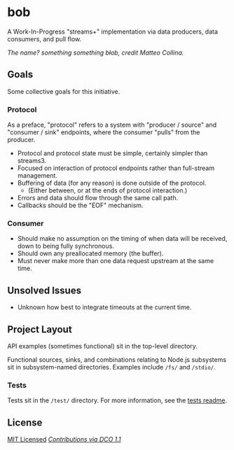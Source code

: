 # bob

A Work-In-Progress "streams+" implementation via data producers, data consumers, and pull flow.

_The name? something something b~~l~~ob, credit Matteo Collina._

## Goals
Some collective goals for this initiative.

### Protocol
As a preface, "protocol" refers to a system with "producer / source" and "consumer / sink" endpoints, where the consumer "pulls" from the producer.

- Protocol and protocol state must be simple, certainly simpler than streams3.
- Focused on interaction of protocol endpoints rather than full-stream management.
- Buffering of data (for any reason) is done outside of the protocol.
  - (Either between, or at the ends of protocol interaction.)
- Errors and data should flow through the same call path.
- Callbacks should be the "EOF" mechanism.

### Consumer
- Should make no assumption on the timing of when data will be received, down to being fully synchronous.
- Should own any preallocated memory (the buffer).
- Must never make more than one data request upstream at the same time.

## Unsolved Issues
- Unknown how best to integrate timeouts at the current time.

## Project Layout

API examples (sometimes functional) sit in the top-level directory.

Functional sources, sinks, and combinations relating to Node.js subsystems sit in subsystem-named directories. Examples include `/fs/` and `/stdio/`.

### Tests

Tests sit in the `/test/` directory.
For more information, see the [tests readme](tests/readme.md).

## License

[MIT Licensed](license)
_[Contributions via DCO 1.1](contributing.md#developers-certificate-of-origin)_
